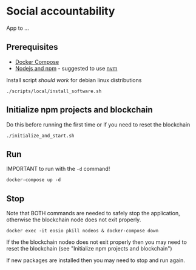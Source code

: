 # Social accountability

App to ...

## Prerequisites

- [Docker Compose](http://docs.docker.com/compose/)
- [Nodejs and npm](https://nodejs.org) - suggested to use [nvm](https://github.com/nvm-sh/nvm)

Install script _should work_ for debian linux distributions

`./scripts/local/install_software.sh`

## Initialize npm projects and blockchain

Do this before running the first time or if you need to reset the blockchain

`./initialize_and_start.sh`

## Run

IMPORTANT to run with the `-d` command!

`docker-compose up -d`

## Stop

Note that BOTH commands are needed to safely stop the application, otherwise the blockchain node does not exit properly.

`docker exec -it eosio pkill nodeos & docker-compose down`

If the the blockchain nodeo does not exit properly then you may need to reset the blockchain (see "Initialize npm projects and blockchain")

If new packages are installed then you may need to stop and run again.
